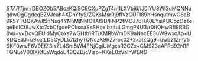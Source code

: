 $START$jm+DBOZOb5ABozKQiSC9CXpPZgT4m1LXVbj6/iJ0iYU8Wl3uMQNNuqdwOgCgdcqBZVJcah4XDnYfyS/ZQKsMsrRj9flVzCUTl89hHsnqutmwO6aB9R5YTQQKAwIlSnNsq4YNhMjNMOTAt9D/FNP2tMCJ76HA0EYsiKUCpzOzTeqeEdICt8JwXtc7cbCfgoePCksoaSsSHpxIbzjtuLGmgP4U3/r0fiOHwRfI9RBG8vu+y+DovQFUidMyCaxs7wGHtb1RT/XMRbWmDK9aNncEE3uW9wxoAp+UKDQEdJ+u9xqtLD5CyDL57lzhyTQNczX9RZ7rox02+2xaIZQg9+uwb21ZmV5SKF0wivF6V9EfZ3isZL4Snt5Wl4FNjCgiUMgxsR2CZx+CM923aAFRd92N1FTGNLeV00IXKfEaWqdoL49QZD/cVjsp+KKeL0zVaIhW$END$